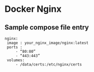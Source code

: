 # Docker Nginx

## Sample compose file entry
```
nginx: 
 image : your_nginx_image/nginx:latest 
 ports : 
     - “80:80” 
     - “443:443”
 volumes: 
     - /data/certs:/etc/nginx/certs
```
